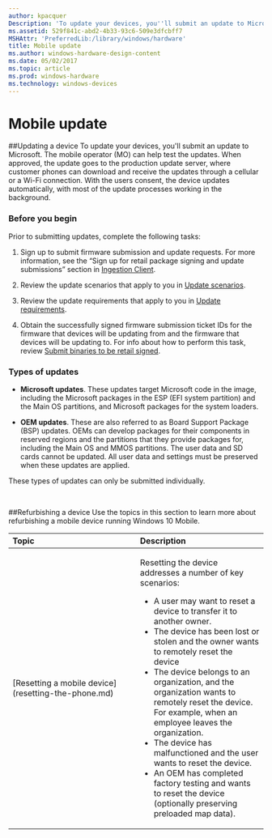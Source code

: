 ```yaml
---
author: kpacquer
Description: 'To update your devices, you''ll submit an update to Microsoft.'
ms.assetid: 529f841c-abd2-4b33-93c6-509e3dfcbff7
MSHAttr: 'PreferredLib:/library/windows/hardware'
title: Mobile update
ms.author: windows-hardware-design-content
ms.date: 05/02/2017
ms.topic: article
ms.prod: windows-hardware
ms.technology: windows-devices
---
```


# Mobile update

##Updating a device
To update your devices, you'll submit an update to Microsoft. The mobile operator (MO) can help test the updates. When approved, the update goes to the production update server, where customer phones can download and receive the updates through a cellular or a Wi-Fi connection. With the users consent, the device updates automatically, with most of the update processes working in the background.

### <span id="Before_you_begin"></span><span id="before_you_begin"></span><span id="BEFORE_YOU_BEGIN"></span>Before you begin


Prior to submitting updates, complete the following tasks:

1.  Sign up to submit firmware submission and update requests. For more information, see the “Sign up for retail package signing and update submissions” section in [Ingestion Client](ingestion-client-for-windows-phone.md).

2.  Review the update scenarios that apply to you in [Update scenarios](update-scenarios.md).

3.  Review the update requirements that apply to you in [Update requirements](update-requirements.md).

4.  Obtain the successfully signed firmware submission ticket IDs for the firmware that devices will be updating from and the firmware that devices will be updating to. For info about how to perform this task, review [Submit binaries to be retail signed](https://msdn.microsoft.com/library/windows/hardware/dn789223).

### <span id="Types_of_updates"></span><span id="types_of_updates"></span><span id="TYPES_OF_UPDATES"></span>Types of updates


-   **Microsoft updates**. These updates target Microsoft code in the image, including the Microsoft packages in the ESP (EFI system partition) and the Main OS partitions, and Microsoft packages for the system loaders.

-   **OEM updates**. These are also referred to as Board Support Package (BSP) updates. OEMs can develop packages for their components in reserved regions and the partitions that they provide packages for, including the Main OS and MMOS partitions. The user data and SD cards cannot be updated. All user data and settings must be preserved when these updates are applied.

These types of updates can only be submitted individually.

 

##Refurbishing a device
Use the topics in this section to learn more about refurbishing a mobile device running Windows 10 Mobile.


<table>
<colgroup>
<col width="50%" />
<col width="50%" />
</colgroup>
<thead>
<tr class="header">
<th align="left">Topic</th>
<th align="left">Description</th>
</tr>
</thead>
<tbody>
<tr class="odd">
<td align="left"><p>[Resetting a mobile device](resetting-the-phone.md)</p></td>
<td align="left"><p>Resetting the device addresses a number of key scenarios:</p>
<ul>
<li>A user may want to reset a device to transfer it to another owner.</li>
<li>The device has been lost or stolen and the owner wants to remotely reset the device</li>
<li>The device belongs to an organization, and the organization wants to remotely reset the device. For example, when an employee leaves the organization.</li>
<li>The device has malfunctioned and the user wants to reset the device.</li>
<li>An OEM has completed factory testing and wants to reset the device (optionally preserving preloaded map data).</li>
</ul></td>
</tr>
</tbody>
</table>

 

 


 





